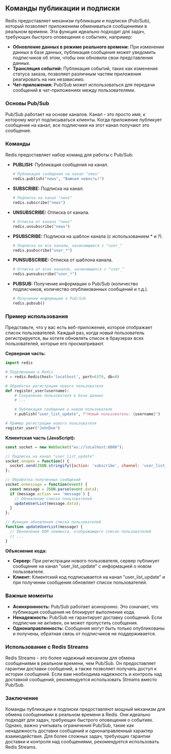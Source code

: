 ## Команды публикации и подписки

Redis предоставляет механизм публикации и подписки (Pub/Sub), который позволяет приложениям обмениваться сообщениями в реальном времени. Эта функция идеально подходит для задач, требующих быстрого оповещения о событиях, например:

* **Обновление данных в режиме реального времени:**  При изменении данных в базе данных, публикация сообщения может уведомить подписчиков об этом, чтобы они обновили свои представления данных.
* **Трансляция событий:** Публикация событий, таких как изменения статуса заказа, позволяет различным частям приложения реагировать на них независимо.
* **Чат-приложения:** Pub/Sub может использоваться для передачи сообщений в чат-приложениях между пользователями.

### Основы Pub/Sub

Pub/Sub работает на основе каналов. Канал - это просто имя, к которому могут подписываться клиенты. Когда приложение публикует сообщение на канал, все подписчики на этот канал получают это сообщение.

### Команды

Redis предоставляет набор команд для работы с Pub/Sub:

* **PUBLISH:**  Публикация сообщения на канал.

    ```python
    # Публикация сообщения на канал "news"
    redis.publish("news", "Важная новость!")
    ```

* **SUBSCRIBE:** Подписка на канал.

    ```python
    # Подписка на канал "news"
    redis.subscribe("news")
    ```

* **UNSUBSCRIBE:** Отписка от канала.

    ```python
    # Отписка от канала "news"
    redis.unsubscribe("news")
    ```

* **PSUBSCRIBE:** Подписка на шаблон канала (с использованием * и ?).

    ```python
    # Подписка на все каналы, начинающиеся с "user_"
    redis.psubscribe("user_*") 
    ```

* **PUNSUBSCRIBE:** Отписка от шаблона канала.

    ```python
    # Отписка от всех каналов, начинающихся с "user_"
    redis.punsubscribe("user_*") 
    ```

* **PUBSUB:**  Получение информации о Pub/Sub (количество подписчиков, количество опубликованных сообщений и т.д.).

    ```python
    # Получение информации о Pub/Sub
    redis.pubsub()
    ```

### Пример использования

Представьте, что у вас есть веб-приложение, которое отображает список пользователей. Каждый раз, когда новый пользователь регистрируется, вы хотите обновлять список в браузерах всех пользователей, которые его просматривают.

**Серверная часть:**

```python
import redis

# Подключение к Redis
r = redis.Redis(host='localhost', port=6379, db=0)

# Обработка регистрации нового пользователя
def register_user(username):
    # Сохранение пользователя в базе данных
    # ...

    # Публикация сообщения о новом пользователе
    r.publish("user_list_update", f"Новый пользователь: {username}")

# Пример регистрации нового пользователя
register_user("JohnDoe")
```

**Клиентская часть (JavaScript):**

```javascript
const socket = new WebSocket("ws://localhost:8080");

// Подписка на канал "user_list_update"
socket.onopen = function() {
  socket.send(JSON.stringify({action: 'subscribe', channel: 'user_list_update'}));
};

// Обработка полученных сообщений
socket.onmessage = function(event) {
  const message = JSON.parse(event.data);
  if (message.action === 'message') {
    // Обновление списка пользователей
    updateUserList(message.data);
  }
};

// Функция обновления списка пользователей
function updateUserList(message) {
  // Обновление DOM элемента, отображающего список пользователей
  // ...
}
```

**Объяснение кода:**

* **Сервер:** При регистрации нового пользователя, сервер публикует сообщение на канал "user_list_update" с информацией о новом пользователе.
* **Клиент:** Клиентский код подписывается на канал "user_list_update" и при получении сообщения обновляет список пользователей.

### Важные моменты

* **Асинхронность:** Pub/Sub работает асинхронно. Это означает, что публикация сообщения не блокирует выполнение кода. 
* **Ненадежность:** Pub/Sub не гарантирует доставку сообщений. Если подписчик не активен, он может пропустить сообщения.
* **Однонаправленность:** Сообщения могут быть только опубликованы и получены, обратная связь от подписчиков не поддерживается.

### Использование с Redis Streams

Redis Streams - это более надежный механизм для обмена сообщениями в реальном времени, чем Pub/Sub.  Он предоставляет гарантии доставки сообщений, а также позволяет получать доступ к истории сообщений. Если вам необходима надежность и контроль над доставкой сообщений,  рекомендуется использовать Streams вместо Pub/Sub.

### Заключение

Команды публикации и подписки предоставляют мощный механизм для обмена сообщениями в реальном времени в Redis.  Они идеально подходят для задач, требующих быстрого оповещения о событиях. Однако,  важно учитывать ограничения Pub/Sub, такие как ненадежность доставки сообщений и однонаправленный характер взаимодействия. Для более сложных задач, требующих гарантии доставки и контроля над сообщениями,  рекомендуется использовать Redis Streams. 
